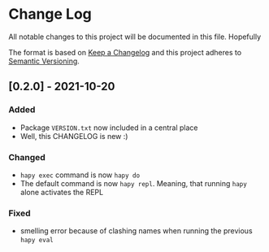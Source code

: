 # Change Log
All notable changes to this project will be documented in this file. Hopefully

The format is based on [Keep a Changelog](http://keepachangelog.com/)
and this project adheres to [Semantic Versioning](http://semver.org/).

## [0.2.0] - 2021-10-20

### Added
- Package `VERSION.txt` now included in a central place
- Well, this CHANGELOG is new :)

### Changed
- `hapy exec` command is now `hapy do`
- The default command is now `hapy repl`. Meaning, that running `hapy` alone activates the REPL

### Fixed
- smelling error because of clashing names when running the previous `hapy eval`
